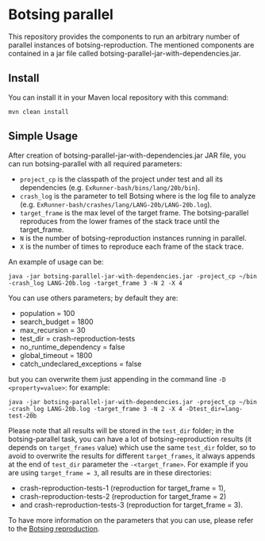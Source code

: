 # Botsing parallel

This repository provides the components to run an arbitrary number of parallel instances of botsing-reproduction. The mentioned components are contained in a jar file called botsing-parallel-jar-with-dependencies.jar.

## Install

You can install it in your Maven local repository with this command:

```
mvn clean install
```

## Simple Usage

After creation of botsing-parallel-jar-with-dependencies.jar JAR file, you can run botsing-parallel with all required parameters: 

* `project_cp` is the classpath of the project under test and all its dependencies (e.g. `ExRunner-bash/bins/lang/20b/bin`).
* `crash_log` is the parameter to tell Botsing where is the log file to analyze (e.g. `ExRunner-bash/crashes/lang/LANG-20b/LANG-20b.log`).
* `target_frame` is the max level of the target frame. The botsing-parallel reproduces from the lower frames of the stack trace until the target_frame. 
* `N` is the number of botsing-reproduction instances running in parallel. 
* `X` is the number of times to reproduce each frame of the stack trace.


An example of usage can be: 

```
java -jar botsing-parallel-jar-with-dependencies.jar -project_cp ~/bin -crash_log LANG-20b.log -target_frame 3 -N 2 -X 4
```

You can use others parameters; by default they are:

* population = 100
* search_budget = 1800
* max_recursion = 30
* test_dir = crash-reproduction-tests
* no_runtime_dependency = false
* global_timeout = 1800
* catch_undeclared_exceptions = false

but you can overwrite them just appending in the command line `-D <property=value>`: for example:

```
java -jar botsing-parallel-jar-with-dependencies.jar -project_cp ~/bin -crash_log LANG-20b.log -target_frame 3 -N 2 -X 4 -Dtest_dir=lang-test-20b
```

Please note that all results will be stored in the `test_dir` folder; in the botsing-parallel task, you can have a lot of botsing-reproduction results (it depends on `target_frames` value) which use the same `test_dir` folder, so to avoid to overwrite the results for different `target_frames`, it always appends at the end of `test_dir` parameter the `-<target_frame>`. For example if you are using `target_frame = 3`, all results are in these directories:

* crash-reproduction-tests-1 (reproduction for target_frame = 1),
* crash-reproduction-tests-2 (reproduction for target_frame = 2)
* and crash-reproduction-tests-3 (reproduction for target_frame = 3).

To have more information on the parameters that you can use, please refer to the [Botsing reproduction](https://stamp-project.github.io/botsing/pages/crashreproduction.html).

